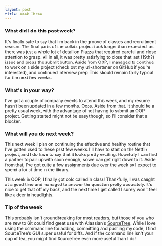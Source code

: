```yaml
---
layout: post
title: Week Three
---
```


### What did I do this past week?
It's finally safe to say that I'm back in the groove of classes and recruitment season. The final parts of the collatz project took longer than expected, as there was just a whole lot of detail on Piazza that required careful and close attention to grasp. All in all, it was pretty satisfying to close that last (19th?) issue and press the submit button. Aside from OOP, I managed to continue to work on a side project (check out my url-shortener on GitHub if you're interested), and continued interview prep. This should remain fairly typical for the next few weeks. 

### What's in your way?
I've got a couple of company events to attend this week, and my resume hasn't been updated in a few months. Oops. Aside from that, it should be a pretty usual week, with the advantage of not having to submit an OOP project. Getting started might not be easy though, so I'll consider that a blocker.

### What will you do next week?
This next week I plan on continuing the effective and healthy routine that I've gotten used to these past few weeks. I'll have to start on the Netflix project, and I do have to say that it looks pretty exciting. Hopefully I can find a partner to pair up with soon enough, so we can get right down to it. Aside from that, I've got quite a few assignments due over the week so I expect to spend a lot of time in the library. 

This week in OOP, I finally got cold called in class! Thankfully, I was caught at a good time and managed to answer the question pretty accurately. It's nice to get that off my back, and the next time I get called I surely won't feel like a deer in headlights. 

### Tip of the week
This probably isn't groundbreaking for most readers, but those of you who are new to Git could find great use with Atlassian's [SourceTree](https://www.atlassian.com/software/sourcetree). While I love using the command line for adding, committing and pushing my code, I find SourceTree's GUI super useful for diffs. And if the command line isn't your cup of tea, you might find SourceTree even more useful than I do!